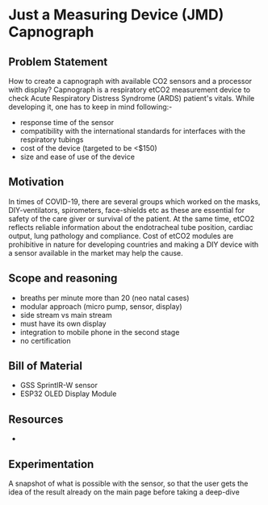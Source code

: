 # Just a Measuring Device (JMD) Capnograph

## Problem Statement
How to create a capnograph with available CO2 sensors and a processor with display? Capnograph is a respiratory etCO2 measurement device to check Acute Respiratory Distress Syndrome (ARDS) patient's vitals. While developing it, one has to keep in mind following:-
- response time of the sensor
- compatibility with the international standards for interfaces with the respiratory tubings
- cost of the device (targeted to be <$150)
- size and ease of use of the device

## Motivation
In times of COVID-19, there are several groups which worked on the masks, DIY-ventilators, spirometers, face-shields etc as these are essential for safety of the care giver or survival of the patient. At the same time, etCO2 reflects reliable information about the endotracheal tube position, cardiac output, lung pathology and compliance. Cost of etCO2 modules are prohibitive in nature for developing countries and making a DIY device with a sensor available in the market may help the cause.

## Scope and reasoning
- breaths per minute more than 20 (neo natal cases)
- modular approach (micro pump, sensor, display)
- side stream vs main stream
- must have its own display
- integration to mobile phone in the second stage
- no certification

## Bill of Material
- GSS SprintIR-W sensor
- ESP32 OLED Display Module

## Resources
- 

## Experimentation

A snapshot of what is possible with the sensor, so that the user gets the idea of the result already on the main page before taking a deep-dive
